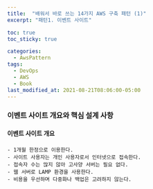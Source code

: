```yaml
---
title:  "배워서 바로 쓰는 14가지 AWS 구축 패턴 (1)"
excerpt: "패턴1. 이벤트 사이트"

toc: true
toc_sticky: true

categories:
  - AwsPattern
tags:
  - DevOps
  - AWS
  - Book
last_modified_at: 2021-08-21T08:06:00-05:00
---
```


### 이벤트  사이트 개요와 핵심 설계 사항
#### 이벤트 사이트 개요
```{.no-highlight}
- 1개월 한정으로 이용한다.
- 사이트 사용자는 개인 사용자로서 인터넷으로 접속한다.
- 접속자 수는 많지 않아 고사양 서버는 필요 없다.
- 웹 서버로 LAMP 환경을 사용한다.
- 비용을 우선하며 다중화나 백업은 고려하지 않는다.
```